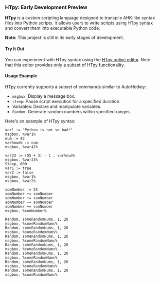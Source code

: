 ### HTpy: Early Development Preview

**HTpy** is a custom scripting language designed to transpile AHK-like syntax files into Python scripts. It allows users to write scripts using HTpy syntax and convert them into executable Python code.

**Note:** This project is still in its early stages of development.

#### Try It Out

You can experiment with HTpy syntax using the [HTpy online editor](https://themaster1127.github.io/HTpy/). Note that this editor provides only a subset of HTpy functionality.

#### Usage Example

HTpy currently supports a subset of commands similar to AutoHotkey:

- `msgbox`: Display a message box.
- `sleep`: Pause script execution for a specified duration.
- Variables: Declare and manipulate variables.
- `Random`: Generate random numbers within specified ranges.

Here's an example of HTpy syntax:

```plaintext
var1 := "Python is not so bad!"
msgbox, %var1%
num := 42
var%num% := num
msgbox, %var42%

var23 := (55 + 3) - 1 . var%num%
msgbox, %var23%
Sleep, 600
var1 := true
var2 := false
msgbox, %var1%
msgbox, %var2%

somNumber := 55
somNumber += somNumber
somNumber += somNumber
somNumber += somNumber
somNumber += somNumber
msgbox, %somNumber%

Random, someRandomNums, 1, 20
msgbox, %someRandomNums%
Random, someRandomNums, 1, 20
msgbox, %someRandomNums%
Random, someRandomNums, 1, 20
msgbox, %someRandomNums%
Random, someRandomNums, 1, 20
msgbox, %someRandomNums%
Random, someRandomNums, 1, 20
msgbox, %someRandomNums%
Random, someRandomNums, 1, 20
msgbox, %someRandomNums%
Random, someRandomNums, 1, 20
msgbox, %someRandomNums%
```
